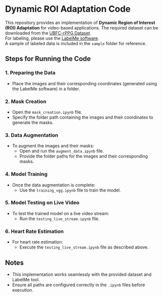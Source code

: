 # Dynamic ROI Adaptation Code

This repository provides an implementation of **Dynamic Region of Interest (ROI) Adaptation** for video-based applications. The required dataset can be downloaded from the [UBFC-rPPG Dataset](https://sites.google.com/view/ybenezeth/ubfcrppg).  
For labeling, please use the [LabelMe software](https://github.com/wkentaro/labelme).  
A sample of labeled data is included in the `sample` folder for reference.

## Steps for Running the Code

### 1. Preparing the Data
- Place the images and their corresponding coordinates (generated using the LabelMe software) in a folder.

### 2. Mask Creation
- Open the `mask_creation.ipynb` file.
- Specify the folder path containing the images and their coordinates to generate the masks.

### 3. Data Augmentation
- To augment the images and their masks:
  - Open and run the `augment_data.ipynb` file.
  - Provide the folder paths for the images and their corresponding masks.

### 4. Model Training
- Once the data augmentation is complete:
  - Use the `training_vgg.ipynb` file to train the model.

### 5. Model Testing on Live Video
- To test the trained model on a live video stream:
  - Run the `testing_live_stream.ipynb` file.

### 6. Heart Rate Estimation
- For heart rate estimation:
  - Execute the `testing_live_stream.ipynb` file as described above.

## Notes
- This implementation works seamlessly with the provided dataset and LabelMe tool.
- Ensure all paths are configured correctly in the `.ipynb` files before execution.
